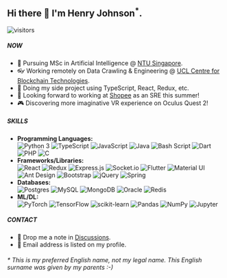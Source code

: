 ## Hi there 👋 I'm Henry Johnson<sup>*</sup>.
<img alt="visitors" src="https://visitor-badge.glitch.me/badge?page_id=GitHubCrabAssProfile"/>

##### NOW

- 📖 Pursuing MSc in Artificial Intelligence @ [NTU Singapore](https://www.ntu.edu.sg).
- 👓 Working remotely on Data Crawling & Engineering @ [UCL Centre for Blockchain Technologies](http://blockchain.cs.ucl.ac.uk).
- 🌱 Doing my side project using TypeScript, React, Redux, etc.
- 🔭 Looking forward to working at [Shopee](https://shopee.sg) as an SRE this summer!
- 🎮 Discovering more imaginative VR experience on Oculus Quest 2!

##### SKILLS

- **Programming Languages:**  
  <img alt="Python 3" src="https://img.shields.io/badge/Python_3-%2314354C.svg?logo=python&logoColor=white"/>
  <img alt="TypeScript" src="https://img.shields.io/badge/TypeScript-%23007ACC.svg?logo=typescript&logoColor=white"/>
  <img alt="JavaScript" src="https://img.shields.io/badge/JavaScript-%23323330.svg?logo=javascript&logoColor=%23F7DF1E"/>
  <img alt="Java" src="https://img.shields.io/badge/Java-%23ED8B00.svg?logo=java&logoColor=white"/>
  <img alt="Bash Script" src="https://img.shields.io/badge/Bash_Script-%23121011.svg?logo=gnu-bash&logoColor=white"/>
  <img alt="Dart" src="https://img.shields.io/badge/Dart-%230175C2.svg?logo=dart&logoColor=white"/>
  <img alt="PHP" src="https://img.shields.io/badge/PHP-%23777BB4.svg?logo=php&logoColor=white"/>
  <img alt="C" src="https://img.shields.io/badge/C-%2300599C.svg?logo=c&logoColor=white"/>
- **Frameworks/Libraries:**  
  <img alt="React" src="https://img.shields.io/badge/React-%2320232a.svg?logo=react&logoColor=%2361DAFB"/>
  <img alt="Redux" src="https://img.shields.io/badge/Redux-%23593d88.svg?logo=redux&logoColor=white"/>
  <img alt="Express.js" src="https://img.shields.io/badge/Express.js-%23404d59.svg?logo=express&logoColor=white"/>
  <img alt="Socket.io" src="https://img.shields.io/badge/Socket.io-%23010101.svg?logo=socket.io&logoColor=white"/>
  <img alt="Flutter" src="https://img.shields.io/badge/Flutter-%2302569B.svg?logo=Flutter&logoColor=white"/>
  <img alt="Material UI" src="https://img.shields.io/badge/Material_UI-%230081CB.svg?logo=material-ui&logoColor=white"/>
  <img alt="Ant Design" src="https://img.shields.io/badge/Ant_Design-%230170FE?logo=ant-design&logoColor=white"/>
  <img alt="Bootstrap" src="https://img.shields.io/badge/Bootstrap-%23563D7C.svg?logo=bootstrap&logoColor=white"/>
  <img alt="jQuery" src="https://img.shields.io/badge/jQuery-%230769AD.svg?logo=jquery&logoColor=white"/>
  <img alt="Spring" src="https://img.shields.io/badge/Spring-%236DB33F.svg?logo=spring&logoColor=white"/>
- **Databases:**  
  <img alt="Postgres" src="https://img.shields.io/badge/Postgres-%23316192.svg?logo=postgresql&logoColor=white"/>
  <img alt="MySQL" src="https://img.shields.io/badge/MySQL-%234479A1.svg?logo=mysql&logoColor=white"/>
  <img alt="MongoDB" src="https://img.shields.io/badge/MongoDB-%234ea94b.svg?logo=mongodb&logoColor=white"/>
  <img alt="Oracle" src="https://img.shields.io/badge/Oracle-%23F00000.svg?logo=oracle&logoColor=white"/>
  <img alt="Redis" src="https://img.shields.io/badge/Redis-%23DC382D.svg?logo=redis&logoColor=white"/>
- **ML/DL:**  
  <img alt="PyTorch" src="https://img.shields.io/badge/PyTorch-%23EE4C2C.svg?logo=PyTorch&logoColor=white"/>
  <img alt="TensorFlow" src="https://img.shields.io/badge/TensorFlow-%23FF6F00.svg?logo=TensorFlow&logoColor=white"/>
  <img alt="scikit-learn" src="https://img.shields.io/badge/scikit--learn-%233499CD.svg?logo=scikit-learn&logoColor=white"/>
  <img alt="Pandas" src="https://img.shields.io/badge/Pandas-%23150458.svg?logo=pandas&logoColor=white"/>
  <img alt="NumPy" src="https://img.shields.io/badge/NumPy-%23013243.svg?logo=numpy&logoColor=white"/>
  <img alt="Jupyter" src="https://img.shields.io/badge/Jupyter-%23F37626.svg?logo=Jupyter&logoColor=white"/>

##### CONTACT

- 💬 Drop me a note in [Discussions](https://github.com/CrabAss/CrabAss/discussions).
- 📧 Email address is listed on my profile.

###### * This is my preferred English name, not my legal name. This English surname was given by my parents :-)
